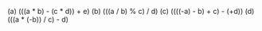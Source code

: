 (a) (((a * b) - (c * d)) + e)
(b) (((a / b) % c) / d)
(c) ((((-a) - b) + c) - (+d))
(d) (((a * (-b)) / c) - d)
